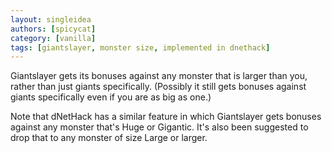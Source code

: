 ```yaml
---
layout: singleidea
authors: [spicycat]
category: [vanilla]
tags: [giantslayer, monster size, implemented in dnethack]
---
```

Giantslayer gets its bonuses against any monster that is larger than you, rather
than just giants specifically. (Possibly it still gets bonuses against giants
specifically even if you are as big as one.)

Note that dNetHack has a similar feature in which Giantslayer gets bonuses
against any monster that's Huge or Gigantic. It's also been suggested to drop
that to any monster of size Large or larger.
